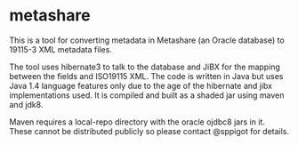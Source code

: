 # metashare

This is a tool for converting metadata in Metashare (an Oracle database) to 19115-3 XML metadata files. 

The tool uses hibernate3 to talk to the database and JiBX for the mapping between the fields and ISO19115 XML. The code is written in Java but uses Java 1.4 language features only due to the age of the hibernate and jibx implementations used. It is compiled and built as a shaded jar using maven and jdk8.

Maven requires a local-repo directory with the oracle ojdbc8 jars in it. These cannot be distributed publicly so please contact @sppigot for details.


